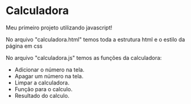 # Calculadora
Meu primeiro projeto utilizando javascript!

No arquivo "calculadora.html" temos toda a estrutura html e o estilo da página em css

No arquivo "calculadora.js" temos as funções da calculadora:
- Adicionar o número na tela.
- Apagar um número na tela.
- Limpar a calculadora.
- Função para o calculo.
- Resultado do calculo.
